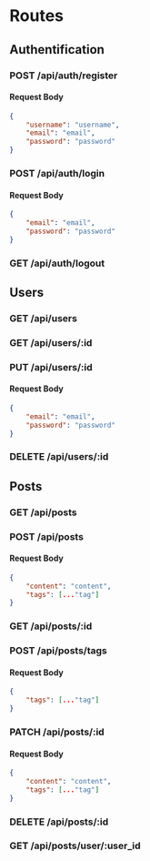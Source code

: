 # Routes 

## Authentification

### POST /api/auth/register

#### Request Body
```json
{
    "username": "username",
    "email": "email",
    "password": "password"
}
```

### POST /api/auth/login

#### Request Body
```json
{
    "email": "email",
    "password": "password"
}
```

### GET /api/auth/logout

## Users

### GET /api/users

### GET /api/users/:id

### PUT /api/users/:id

#### Request Body
```json
{
    "email": "email",
    "password": "password"
}
```

### DELETE /api/users/:id

## Posts

### GET /api/posts

### POST /api/posts

#### Request Body
```json
{
    "content": "content",
    "tags": [..."tag"]
}
```

### GET /api/posts/:id

### POST /api/posts/tags

#### Request Body
```json
{
    "tags": [..."tag"]
}
```

### PATCH /api/posts/:id

#### Request Body
```json
{
    "content": "content",
    "tags": [..."tag"]
}
```

### DELETE /api/posts/:id

### GET /api/posts/user/:user_id